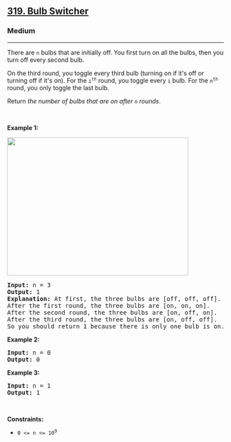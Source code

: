 <h2><a href="https://leetcode.com/problems/bulb-switcher/">319. Bulb Switcher</a></h2><h3>Medium</h3><hr><div style="user-select: auto;"><p style="user-select: auto;">There are <code style="user-select: auto;">n</code> bulbs that are initially off. You first turn on all the bulbs, then&nbsp;you turn off every second bulb.</p>

<p style="user-select: auto;">On the third round, you toggle every third bulb (turning on if it's off or turning off if it's on). For the <code style="user-select: auto;">i<sup style="user-select: auto;">th</sup></code> round, you toggle every <code style="user-select: auto;">i</code> bulb. For the <code style="user-select: auto;">n<sup style="user-select: auto;">th</sup></code> round, you only toggle the last bulb.</p>

<p style="user-select: auto;">Return <em style="user-select: auto;">the number of bulbs that are on after <code style="user-select: auto;">n</code> rounds</em>.</p>

<p style="user-select: auto;">&nbsp;</p>
<p style="user-select: auto;"><strong style="user-select: auto;">Example 1:</strong></p>
<img alt="" src="https://assets.leetcode.com/uploads/2020/11/05/bulb.jpg" style="width: 421px; height: 321px; user-select: auto;">
<pre style="user-select: auto;"><strong style="user-select: auto;">Input:</strong> n = 3
<strong style="user-select: auto;">Output:</strong> 1
<strong style="user-select: auto;">Explanation:</strong> At first, the three bulbs are [off, off, off].
After the first round, the three bulbs are [on, on, on].
After the second round, the three bulbs are [on, off, on].
After the third round, the three bulbs are [on, off, off]. 
So you should return 1 because there is only one bulb is on.</pre>

<p style="user-select: auto;"><strong style="user-select: auto;">Example 2:</strong></p>

<pre style="user-select: auto;"><strong style="user-select: auto;">Input:</strong> n = 0
<strong style="user-select: auto;">Output:</strong> 0
</pre>

<p style="user-select: auto;"><strong style="user-select: auto;">Example 3:</strong></p>

<pre style="user-select: auto;"><strong style="user-select: auto;">Input:</strong> n = 1
<strong style="user-select: auto;">Output:</strong> 1
</pre>

<p style="user-select: auto;">&nbsp;</p>
<p style="user-select: auto;"><strong style="user-select: auto;">Constraints:</strong></p>

<ul style="user-select: auto;">
	<li style="user-select: auto;"><code style="user-select: auto;">0 &lt;= n &lt;= 10<sup style="user-select: auto;">9</sup></code></li>
</ul>
</div>